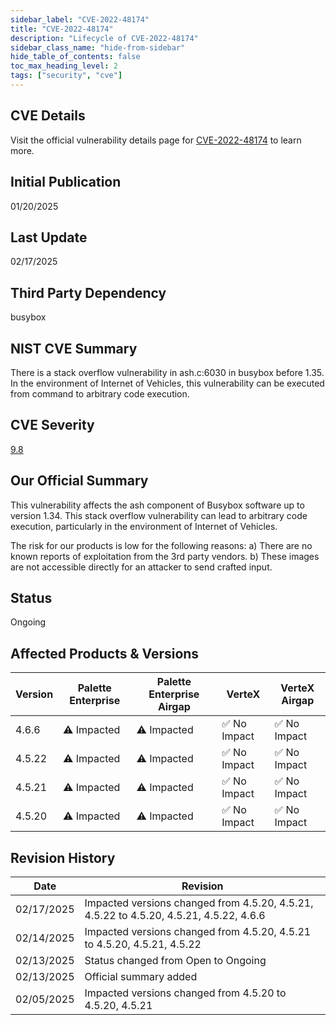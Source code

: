 ```yaml
---
sidebar_label: "CVE-2022-48174"
title: "CVE-2022-48174"
description: "Lifecycle of CVE-2022-48174"
sidebar_class_name: "hide-from-sidebar"
hide_table_of_contents: false
toc_max_heading_level: 2
tags: ["security", "cve"]
---
```


## CVE Details

Visit the official vulnerability details page for [CVE-2022-48174](https://nvd.nist.gov/vuln/detail/cve-2022-48174) to learn more.

## Initial Publication

01/20/2025

## Last Update

02/17/2025

## Third Party Dependency 

busybox


## NIST CVE Summary

There is a stack overflow vulnerability in ash.c:6030 in busybox before 1.35. In the environment of Internet of Vehicles, this vulnerability can be executed from command to arbitrary code execution.

## CVE Severity

[9.8](https://nvd.nist.gov/vuln/detail/cve-2022-48174)

## Our Official Summary

This vulnerability affects the ash component of Busybox software up to version 1.34. This stack overflow vulnerability can lead to arbitrary code execution, particularly in the environment of 
Internet of Vehicles.

The risk for our products is low for the following reasons: a) There are no known reports of exploitation from the 3rd party vendors. b) These images are not accessible directly for an attacker 
to send crafted input.

## Status

Ongoing

## Affected Products & Versions

| Version | Palette Enterprise | Palette Enterprise Airgap | VerteX | VerteX Airgap |
| - | -------- | -------- | -------- | -------- |
| 4.6.6 | ⚠️ Impacted | ⚠️ Impacted | ✅ No Impact | ✅ No Impact |
| 4.5.22 | ⚠️ Impacted | ⚠️ Impacted | ✅ No Impact | ✅ No Impact |
| 4.5.21 | ⚠️ Impacted | ⚠️ Impacted | ✅ No Impact | ✅ No Impact |
| 4.5.20 | ⚠️ Impacted | ⚠️ Impacted | ✅ No Impact | ✅ No Impact |


## Revision History

| Date | Revision |
| --- | --- |
| 02/17/2025 | Impacted versions changed from 4.5.20, 4.5.21, 4.5.22 to 4.5.20, 4.5.21, 4.5.22, 4.6.6 |
| 02/14/2025 | Impacted versions changed from 4.5.20, 4.5.21 to 4.5.20, 4.5.21, 4.5.22 |
| 02/13/2025 | Status changed from Open to Ongoing |
| 02/13/2025 | Official summary added |
| 02/05/2025 | Impacted versions changed from 4.5.20 to 4.5.20, 4.5.21 |

